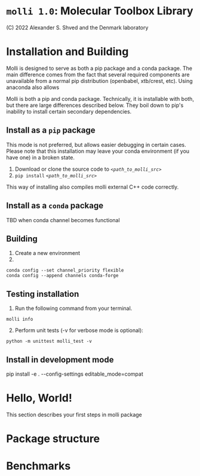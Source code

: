 # `molli 1.0`: Molecular Toolbox Library

(C) 2022 Alexander S. Shved and the Denmark laboratory

# Installation and Building

Molli is designed to serve as both a pip package and a conda package.
The main difference comes from the fact that several required components are unavailable from a normal pip distribution (openbabel, xtb/crest, etc). Using anaconda also allows

Molli is both a pip and conda package. Technically, it is installable with both, but there are large differences described below. They boil down to pip's inability to install certain secondary dependencies.

## Install as a `pip` package

This mode is not preferred, but allows easier debugging in certain cases. Please note that this installation may leave your conda environment (if you have one) in a broken state.

1. Download or clone the source code to *`<path_to_molli_src>`*
2. `pip install` *`<path_to_molli_src>`*

This way of installing also compiles molli external C++ code correctly.

## Install as a `conda` package

TBD when conda channel becomes functional


## Building
1. Create a new environment
2.
```
conda config --set channel_priority flexible
conda config --append channels conda-forge
```

## Testing installation

1. Run the following command from your terminal.
```
molli info
```
2. Perform unit tests (-v for verbose mode is optional):
```
python -m unittest molli_test -v
```

## Install in development mode

pip install -e . --config-settings editable_mode=compat

# Hello, World!

This section describes your first steps in molli package

# Package structure

# Benchmarks

